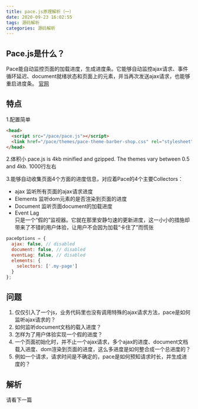 ```yaml
---
title: pace.js原理解析（一）
date: 2020-09-23 16:02:55
tags: 源码解析
categories: 源码解析
---
```

## Pace.js是什么？
Pace能自动监控页面的加载进度，生成进度条。它能够自动监控ajax请求、事件循环延迟、document就绪状态和页面上的元素，并当再次发送ajax请求，也能够重启进度条。
[官网](https://github.hubspot.com/pace/docs/welcome/)

## 特点
1.配置简单
```html
<head>
  <script src="/pace/pace.js"></script>
  <link href="/pace/themes/pace-theme-barber-shop.css" rel="stylesheet" />
</head>
```
2.体积小
pace.js is 4kb minified and gzipped. The themes vary between 0.5 and 4kb.
1000行左右

3.能够自动收集页面4个方面的进度信息，对应着Pace的4个主要Collectors：
- ajax
监听所有页面的ajax请求进度
- Elements
监听dom元素的是否渲染到页面的进度
- Document
监听页面document的加载进度
- Event Lag   
只是一个“假的”监视器。它就在那里安静匀速的更新进度，这一小小的措施却带来了不错的用户体验，让用户不会因为加载“卡住了”而慌张
```js
paceOptions = {
  ajax: false, // disabled
  document: false, // disabled
  eventLag: false, // disabled
  elements: {
    selectors: ['.my-page']
  }
};
```


## 问题
1. 仅仅引入了一个js，业务代码里也没有调用特殊的ajax请求方法，pace是如何监听ajax请求的？
2. 如何监听document文档的载入进度？
3. 怎样为了用户体验实现一个假的进度？
4. 一个页面初始化时，并不止一个ajax请求，多个ajax的进度、document文档载入进度、dom渲染到页面的进度，这么多进度是如何整合成一个总进度的？
5. 例如一个请求，请求时间是不确定的，pace是如何预知请求时长，并生成进度的？

## 解析
请看下一篇
